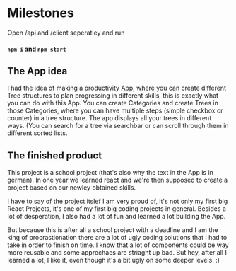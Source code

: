 # Milestones

Open /api and /client seperatley and run
#### `npm i` and `npm start`

## The App idea
I had the idea of making a productivity App, where you can create different Tree structures to plan progressing in different skills, this is exactly
what you can do with this App. You can create Categories and create Trees in those Categories, where you can have multiple steps (simple checkbox or
counter) in a tree structure. The app displays all your trees in different ways. (You can search for a tree via searchbar or can scroll through them in
different sorted lists.

## The finished product
This project is a school project (that's also why the text in the App is in german). In one year we learned react and we're then supposed to create a project
based on our newley obtained skills.

I have to say of the project itslef I am very proud of, it's not only my first big React Projects, it's one of my first big coding projects in general. 
Besides a lot of desperation, I also had a lot of fun and learned a lot building the App.

But because this is after all a school project with a deadline and I am the king of procrastionation there are a lot of ugly coding solutions that I had
to take in order to finish on time. I know that a lot of components could be way more reusable and some approchaes are striaght up bad.
But hey, after all I learned a lot, I like it, even though it's a bit ugly on some deeper levels. :)
